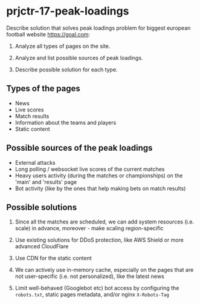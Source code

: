 # prjctr-17-peak-loadings

Describe solution that solves peak loadings problem for biggest european football website https://goal.com:

1. Analyze all types of pages on the site.

2. Analyze and list possible sources of peak loadings.

3. Describe possible solution for each type.

## Types of the pages

- News
- Live scores
- Match results
- Information about the teams and players
- Static content

## Possible sources of the peak loadings

- External attacks
- Long polling / websocket live scores of the current matches
- Heavy users activity (during the matches or championships) on the 'main' and 'results' page
- Bot activity (like by the ones that help making bets on match results)

## Possible solutions

1. Since all the matches are scheduled, we can add system resources (i.e. scale) in advance, moreover - make scaling region-specific

2. Use existing solutions for DDoS protection, like AWS Shield or more advanced CloudFlare

3. Use CDN for the static content

4. We can actively use in-memory cache, especially on the pages that are not user-specific (i.e. not personalized), like the latest news

5. Limit well-behaved (Googlebot etc) bot access by configuring the `robots.txt`, static pages metadata, and/or nginx `X-Robots-Tag`
